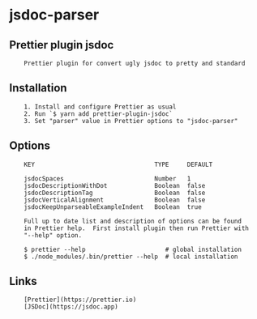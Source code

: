 # jsdoc-parser

## Prettier plugin jsdoc

        Prettier plugin for convert ugly jsdoc to pretty and standard

## Installation

        1. Install and configure Prettier as usual
        2. Run `$ yarn add prettier-plugin-jsdoc`
        3. Set "parser" value in Prettier options to "jsdoc-parser"

## Options

        KEY                                 TYPE     DEFAULT

        jsdocSpaces                         Number   1
        jsdocDescriptionWithDot             Boolean  false
        jsdocDescriptionTag                 Boolean  false
        jsdocVerticalAlignment              Boolean  false
        jsdocKeepUnparseableExampleIndent   Boolean  true

        Full up to date list and description of options can be found
        in Prettier help.  First install plugin then run Prettier with
        "--help" option.

        $ prettier --help                      # global installation
        $ ./node_modules/.bin/prettier --help  # local installation

## Links

        [Prettier](https://prettier.io)
        [JSDoc](https://jsdoc.app)
        
